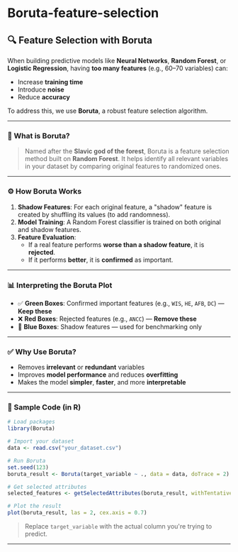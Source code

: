 # Boruta-feature-selection
## 🔍 Feature Selection with Boruta

When building predictive models like **Neural Networks**, **Random Forest**, or **Logistic Regression**, having **too many features** (e.g., 60–70 variables) can:

- Increase **training time**
- Introduce **noise**
- Reduce **accuracy**

To address this, we use **Boruta**, a robust feature selection algorithm.

---

### 🌲 What is Boruta?

> Named after the **Slavic god of the forest**, Boruta is a feature selection method built on **Random Forest**. It helps identify all relevant variables in your dataset by comparing original features to randomized ones.

---

### ⚙️ How Boruta Works

1. **Shadow Features**: For each original feature, a "shadow" feature is created by shuffling its values (to add randomness).
2. **Model Training**: A Random Forest classifier is trained on both original and shadow features.
3. **Feature Evaluation**:
   - If a real feature performs **worse than a shadow feature**, it is **rejected**.
   - If it performs **better**, it is **confirmed** as important.

---

### 📊 Interpreting the Boruta Plot

- ✅ **Green Boxes**: Confirmed important features (e.g., `WIS`, `HE`, `AFB`, `DC`) — **Keep these**
- ❌ **Red Boxes**: Rejected features (e.g., `ANCC`) — **Remove these**
- 🔵 **Blue Boxes**: Shadow features — used for benchmarking only

---

### ✅ Why Use Boruta?

- Removes **irrelevant** or **redundant** variables
- Improves **model performance** and reduces **overfitting**
- Makes the model **simpler**, **faster**, and more **interpretable**

---

### 🧪 Sample Code (in R)

```r
# Load packages
library(Boruta)

# Import your dataset
data <- read.csv("your_dataset.csv")

# Run Boruta
set.seed(123)
boruta_result <- Boruta(target_variable ~ ., data = data, doTrace = 2)

# Get selected attributes
selected_features <- getSelectedAttributes(boruta_result, withTentative = TRUE)

# Plot the result
plot(boruta_result, las = 2, cex.axis = 0.7)
```

> Replace `target_variable` with the actual column you're trying to predict.

---


